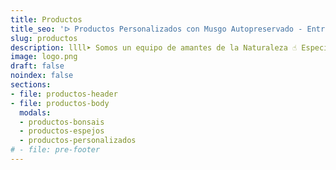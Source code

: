 ```yaml
---
title: Productos
title_seo: 'ᐅ Productos Personalizados con Musgo Autopreservado - Entre Musgo'
slug: productos
description: llll➤ Somos un equipo de amantes de la Naturaleza ☝ Especializadas en Diseño de Interiores y Decoración con Musgo autopreservado.
image: logo.png
draft: false
noindex: false
sections:
- file: productos-header
- file: productos-body
  modals:
  - productos-bonsais
  - productos-espejos
  - productos-personalizados
# - file: pre-footer
---
```

